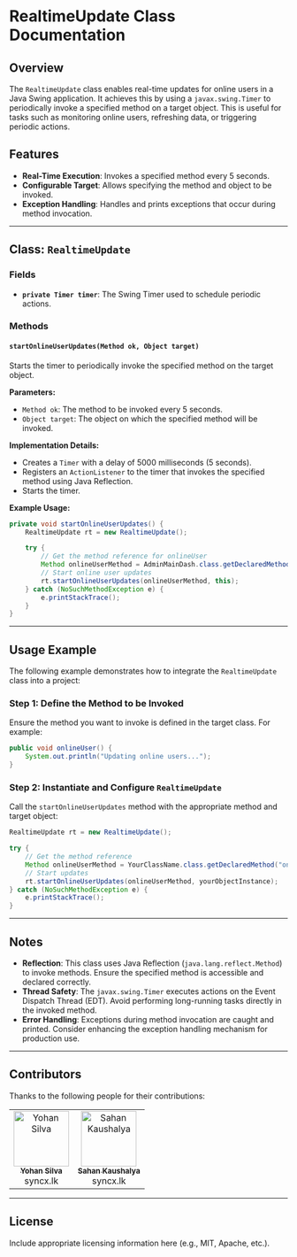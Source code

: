 
# RealtimeUpdate Class Documentation

## Overview
The `RealtimeUpdate` class enables real-time updates for online users in a Java Swing application. It achieves this by using a `javax.swing.Timer` to periodically invoke a specified method on a target object. This is useful for tasks such as monitoring online users, refreshing data, or triggering periodic actions.

## Features
- **Real-Time Execution**: Invokes a specified method every 5 seconds.
- **Configurable Target**: Allows specifying the method and object to be invoked.
- **Exception Handling**: Handles and prints exceptions that occur during method invocation.

---

## Class: `RealtimeUpdate`

### Fields
- **`private Timer timer`**: The Swing Timer used to schedule periodic actions.

### Methods

#### `startOnlineUserUpdates(Method ok, Object target)`
Starts the timer to periodically invoke the specified method on the target object.

**Parameters:**
- `Method ok`: The method to be invoked every 5 seconds.
- `Object target`: The object on which the specified method will be invoked.

**Implementation Details:**
- Creates a `Timer` with a delay of 5000 milliseconds (5 seconds).
- Registers an `ActionListener` to the timer that invokes the specified method using Java Reflection.
- Starts the timer.

**Example Usage:**
```java
private void startOnlineUserUpdates() {
    RealtimeUpdate rt = new RealtimeUpdate();

    try {
        // Get the method reference for onlineUser
        Method onlineUserMethod = AdminMainDash.class.getDeclaredMethod("onlineUser");
        // Start online user updates
        rt.startOnlineUserUpdates(onlineUserMethod, this);
    } catch (NoSuchMethodException e) {
        e.printStackTrace();
    }
}
```

---

## Usage Example
The following example demonstrates how to integrate the `RealtimeUpdate` class into a project:

### Step 1: Define the Method to be Invoked
Ensure the method you want to invoke is defined in the target class. For example:
```java
public void onlineUser() {
    System.out.println("Updating online users...");
}
```

### Step 2: Instantiate and Configure `RealtimeUpdate`
Call the `startOnlineUserUpdates` method with the appropriate method and target object:
```java
RealtimeUpdate rt = new RealtimeUpdate();

try {
    // Get the method reference
    Method onlineUserMethod = YourClassName.class.getDeclaredMethod("onlineUser");
    // Start updates
    rt.startOnlineUserUpdates(onlineUserMethod, yourObjectInstance);
} catch (NoSuchMethodException e) {
    e.printStackTrace();
}
```

---

## Notes
- **Reflection**: This class uses Java Reflection (`java.lang.reflect.Method`) to invoke methods. Ensure the specified method is accessible and declared correctly.
- **Thread Safety**: The `javax.swing.Timer` executes actions on the Event Dispatch Thread (EDT). Avoid performing long-running tasks directly in the invoked method.
- **Error Handling**: Exceptions during method invocation are caught and printed. Consider enhancing the exception handling mechanism for production use.

---

## Contributors

Thanks to the following people for their contributions:

<table>
  <tr>
     <td align="center">
      <a href="https://github.com/Yohan3128">
        <img src="https://avatars.githubusercontent.com/Yohan3128" width="100px;" alt="Yohan Silva"/>
        <br />
        <sub><b>Yohan Silva</b></sub>
      </a>
      <br />syncx.lk
    </td>
      <td align="center">
      <a href="https://github.com/Sahan-Kaushalya">
        <img src="https://avatars.githubusercontent.com/Sahan-Kaushalya" width="100px;" alt="Sahan Kaushalya"/>
        <br />
        <sub><b>Sahan Kaushalya</b></sub>
      </a>
      <br />syncx.lk
    </td>
  </tr>
</table>

---

## License
Include appropriate licensing information here (e.g., MIT, Apache, etc.).
